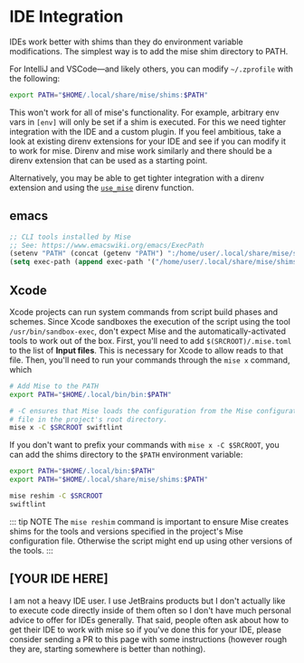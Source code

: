 # IDE Integration

IDEs work better with shims than they do environment variable modifications. The simplest way is
to add the mise shim directory to PATH.

For IntelliJ and VSCode—and likely others, you can modify `~/.zprofile`
with the following:

```sh
export PATH="$HOME/.local/share/mise/shims:$PATH"
```

This won't work for all of mise's functionality. For example, arbitrary env vars in `[env]` will only be set
if a shim is executed. For this we need tighter integration with the IDE and a custom plugin. If you feel
ambitious, take a look at existing direnv extensions for your IDE and see if you can modify it to work for mise.
Direnv and mise work similarly and there should be a direnv extension that can be used as a starting point.

Alternatively, you may be able to get tighter integration with a direnv extension and using the
[`use_mise`](/direnv) direnv function.


## emacs

```lisp
;; CLI tools installed by Mise
;; See: https://www.emacswiki.org/emacs/ExecPath
(setenv "PATH" (concat (getenv "PATH") ":/home/user/.local/share/mise/shims"))
(setq exec-path (append exec-path '("/home/user/.local/share/mise/shims")))
```

## Xcode

Xcode projects can run system commands from script build phases and schemes. Since Xcode sandboxes the execution of the script using the tool `/usr/bin/sandbox-exec`, don't expect Mise and the automatically-activated tools to work out of the box. First, you'll need to add `$(SRCROOT)/.mise.toml` to the list of **Input files**. This is necessary for Xcode to allow reads to that file. Then, you'll need to run your commands through the `mise x` command, which 

```bash
# Add Mise to the PATH
export PATH="$HOME/.local/bin/bin:$PATH"

# -C ensures that Mise loads the configuration from the Mise configuration 
# file in the project's root directory.
mise x -C $SRCROOT swiftlint
```

If you don't want to prefix your commands with `mise x -C $SRCROOT`, you can add the shims directory to the `$PATH` environment variable:

```bash
export PATH="$HOME/.local/bin:$PATH"
export PATH="$HOME/.local/share/mise/shims:$PATH"

mise reshim -C $SRCROOT
swiftlint
```


::: tip NOTE
The `mise reshim` command is important to ensure Mise creates shims for the tools and versions specified in the project's Mise configuration file. Otherwise the script might end up using other versions of the tools.
:::


## [YOUR IDE HERE]

I am not a heavy IDE user. I use JetBrains products but I don't actually
like to execute code directly inside of them often so I don't have much
personal advice to offer for IDEs generally. That said, people often
ask about how to get their IDE to work with mise so if you've done this
for your IDE, please consider sending a PR to this page with some
instructions (however rough they are, starting somewhere is better than
nothing).
